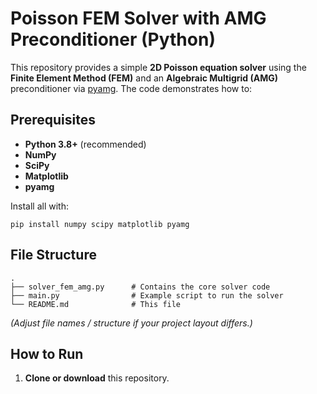 # Poisson FEM Solver with AMG Preconditioner (Python)

This repository provides a simple **2D Poisson equation solver** using the **Finite Element Method (FEM)** and an **Algebraic Multigrid (AMG)** preconditioner via [pyamg](https://github.com/pyamg/pyamg).
The code demonstrates how to:

## Prerequisites

- **Python 3.8+** (recommended)
- **NumPy**
- **SciPy**
- **Matplotlib**
- **pyamg**

Install all with:

    pip install numpy scipy matplotlib pyamg

## File Structure

    .
    ├── solver_fem_amg.py      # Contains the core solver code
    ├── main.py                # Example script to run the solver
    └── README.md              # This file

*(Adjust file names / structure if your project layout differs.)*

## How to Run

1. **Clone or download** this repository.
